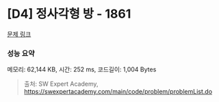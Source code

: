 # [D4] 정사각형 방 - 1861 

[문제 링크](https://swexpertacademy.com/main/code/problem/problemDetail.do?contestProbId=AV5LtJYKDzsDFAXc) 

### 성능 요약

메모리: 62,144 KB, 시간: 252 ms, 코드길이: 1,004 Bytes



> 출처: SW Expert Academy, https://swexpertacademy.com/main/code/problem/problemList.do